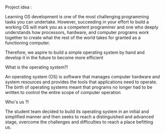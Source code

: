 
Project idea :

Learning OS development is one of the most challenging programming tasks you can undertake. However, succeeding in your effort to build a working OS will mark you as a competent programmer and one who deeply understands how processors, hardware, and computer programs work together to create what the rest of the world takes for granted as a functioning computer.

Therefore, we aspire to build a simple operating system by hand and develop it in the future to become more efficient


What is the operating system?!


An operating system (OS) is software that manages computer hardware and system resources and provides the tools that applications need to operate. The birth of operating systems meant that programs no longer had to be written to control the entire scope of computer operation


Who's us ?!


The student team decided to build its operating system in an initial and simplified manner and then seeks to reach a distinguished and advanced stage, overcome the challenges and difficulties to reach a place befitting us.



